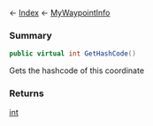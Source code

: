← [Index](Api-Index) ← [MyWaypointInfo](Sandbox.ModAPI.Ingame.MyWaypointInfo)

### Summary

```csharp
public virtual int GetHashCode()
```

Gets the hashcode of this coordinate

### Returns

[int](System.Int32)



